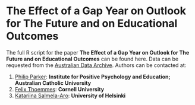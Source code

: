 The Effect of a Gap Year on Outlook for The Future and on Educational Outcomes
========================================================

The full R script for the paper **The Effect of a Gap Year on Outlook for The Future and on Educational Outcomes** can be found here. Data can be requested from the [Australian Data Archive](http://www.ada.edu.au/). Authors can be contacted at:

1. [Philip Parker](philip.parker@acu.edu.au): **Institute for Positive Psychology and Education; Australian Catholic University**
2. [Felix Thoemmes](felix.thoemmes@cornell.edu): **Cornell University**
3. [Katariina Salmela-Aro](katariina.salmela-aro@helsinki.fi): **University of Helsinki**